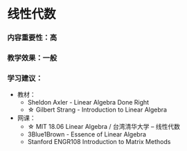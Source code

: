 # 线性代数

### 内容重要性：高

### 教学效果：一般

### 学习建议：

* 教材：
  * Sheldon Axler - Linear Algebra Done Right
  * ☆ Gilbert Strang - Introduction to Linear Algebra
* 网课：
  * ☆ MIT 18.06 Linear Algebra / 台湾清华大学 – 线性代数
  * 3Blue1Brown - Essence of Linear Algebra
  * Stanford ENGR108 Introduction to Matrix Methods
